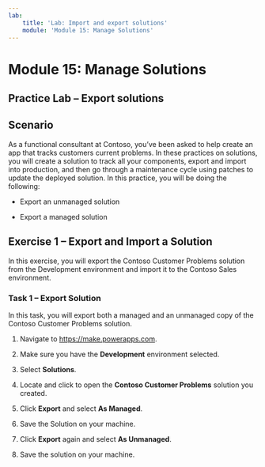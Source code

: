 ```yaml
---
lab:
    title: 'Lab: Import and export solutions'
    module: 'Module 15: Manage Solutions'
---
```


Module 15: Manage Solutions
==========================
## Practice Lab – Export solutions

Scenario
--------

As a functional consultant at Contoso, you’ve been asked to help create an app
that tracks customers current problems. In these practices on solutions, you
will create a solution to track all your components, export and import into
production, and then go through a maintenance cycle using patches to update the
deployed solution. In this practice, you will be doing the following:

-   Export an unmanaged solution

-   Export a managed solution

Exercise 1 – Export and Import a Solution
-----------------------------------------

In this exercise, you will export the Contoso Customer Problems solution from
the Development environment and import it to the Contoso Sales environment.

### Task 1 – Export Solution 

In this task, you will export both a managed and an unmanaged copy of the
Contoso Customer Problems solution.

1.  Navigate to https://make.powerapps.com.

2.  Make sure you have the **Development** environment selected.

3.  Select **Solutions**.

4.  Locate and click to open the **Contoso Customer Problems** solution you
    created.

5.  Click **Export** and select **As Managed**.

6.  Save the Solution on your machine.

7.  Click **Export** again and select **As Unmanaged**.

8.  Save the solution on your machine.
